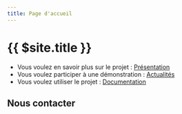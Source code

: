 ```yaml
---
title: Page d'accueil
---
```


# {{ $site.title }}

- Vous voulez en savoir plus sur le projet : [Présentation](ocrxtract-site/presentation.md)
- Vous voulez participer à une démonstration : [Actualités](ocrxtract-site/actualites.md)
- Vous voulez utiliser le projet :  [Documentation](ocrxtract-site/documentation.md)

## Nous contacter [](lab-ia@data.gouv.fr)
